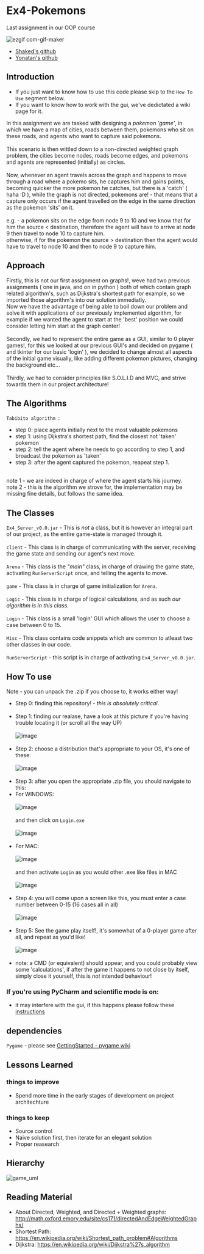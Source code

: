 # Ex4-Pokemons

Last assignment in our OOP course

![ezgif com-gif-maker](https://user-images.githubusercontent.com/73894107/148676170-e87972bc-ed87-4bd9-8978-e71178d5d362.gif)


* [Shaked's github](https://github.com/20shaked20)
* [Yonatan's github](https://github.com/Teklar223)

## Introduction
- If you just want to know how to use this code please skip to the ``` How To Use ``` segment below.
- If you want to know how to work with the gui, we've dedictated a wiki page for it.

In this assignment we are tasked with designing a *pokemon 'game'*, in which we have a map of cities, roads between them, pokemons who sit on these roads, and agents who want to capture said pokemons. </br> </br>
This scenario is then wittled down to a non-directed weighted graph problem, the cities become nodes, roads become edges, and pokemons and agents are represented (initially) as circles. </br> </br>
Now, whenever an agent travels across the graph and happens to move through a road where a pokemo sits, he captures him and gains points, becoming quicker the more pokemon he catches, but there is a 'catch' ( haha :D ), while the graph is not directed, pokemons are! - that means that a capture only occurs if the agent travelled on the edge in the same direction as the pokemon 'sits' on it. </br> </br>
e.g. - a pokemon sits on the edge from node 9 to 10 and we know that for him the source < destination, therefore the agent will have to arrive at node 9 then travel to node 10 to capture him. 
</br> 
otherwise, if for the pokemon the source > destination then the agent would have to travel to node 10 and then to node 9 to capture him.

## Approach
Firstly, this is not our first assignment on graphs!, weve had two previous assignments ( one in java, and on in python ) both of which contain graph related algorithm's, such as Dijkstra's shortest path for example, so we imported those algorithm's into our solution immediatly. </br>
Now we have the advantage of being able to boil down our problem and solve it with applications of our previously implemented algorithm, for example if we wanted the agent to start at the 'best' position we could consider letting him start at the graph center!
</br> </br>
Secondly, we had to represent the entire game as a GUI, similar to 0 player games!, for this we looked at our previous GUI's and decided on pygame ( and tkinter for our basic 'login' ), we decided to change almost all aspects of the initial game visually, like adding different pokemon pictures, changing the background etc...
</br> </br>
Thirdly, we had to consider principles like S.O.L.I.D and MVC, and strive towards them in our project architecture!

## The Algorithms
``` Tabibito algorithm  ```: </br>
- step 0: place agents initially next to the most valuable pokemons 
- step 1: using Dijkstra's shortest path, find the closest not 'taken' pokemon
- step 2: tell the agent where he needs to go according to step 1, and broadcast the pokemon as 'taken'
- step 3: after the agent captured the pokemon, reapeat step 1.
</br>
note 1 - we are indeed in charge of where the agent starts his journey.
</br>
note 2 - this is the algorithm we strove for, the implementation may be missing fine details, but follows the same idea.


## The Classes
``` Ex4_Server_v0.0.jar ``` - This is *not* a class, but it is however an integral part of our project, as the entire game-state is managed through it.  </br>
 </br>
``` client ``` - This class is in charge of communicating with the server, receiving the game state and sending our agent's next move.  </br> 
</br>
``` Arena ``` - This class is the *"main"* class, in charge of drawing the game state, activating ``` RunServerScript ``` once, and telling the agents to move.  </br>
 </br>
``` game ``` - This class is in charge of game initialization for ``` Arena ```.  </br>
</br>
``` Logic ``` - This class is in charge of logical calculations, and as such *our algorithm is in this class*. </br>
 </br>
``` Login ``` - This class is a small 'login' GUI which allows the user to choose a case between 0 to 15.  </br>
 </br>
``` Misc ``` - This class contains code snippets which are common to atleast two other classes in our code.  </br>
 </br>
``` RunServerScript ``` - this script is in charge of activating ``` Ex4_Server_v0.0.jar ```.

## How To use

Note - you can unpack the .zip if you choose to, it works either way!

- Step 0: finding this repository! - *this is absolutely critical*.
</br></br>
- Step 1: finding our realase, have a look at this picture if you're having trouble locating it (or scroll all the way UP)
</br></br>
![image](https://user-images.githubusercontent.com/73063105/148678274-9b547ce3-3343-48ce-aec9-11a83beb8102.png)
</br></br>
- Step 2: choose a distribution that's appropriate to your OS, it's one of these:
</br></br>
![image](https://user-images.githubusercontent.com/73063105/148678398-f778697b-a535-4016-84b1-930e00257960.png)
</br></br>
- Step 3: after you open the appropriate .zip file, you should navigate to this: </br>
- For WINDOWS: 
</br></br>
![image](https://user-images.githubusercontent.com/73063105/148678476-c79f82d3-fd3d-4e39-ba6d-fafeaf09a472.png)
</br></br>
and then click on ``` Login.exe ```
</br></br>
![image](https://user-images.githubusercontent.com/73063105/148678495-035fd404-b539-4b14-a6f9-d81f00785e84.png)
<br></br>
- For MAC: 
</br></br>
![image](https://user-images.githubusercontent.com/73063105/148678542-04ae5519-9e32-4156-8eec-7fe0f6b5b36c.png)
</br></br>
and then activate ``` Login ``` as you would other .exe like files in MAC 
</br></br>
![image](https://user-images.githubusercontent.com/73063105/148678565-2188f5c9-e648-4be5-b388-e5ece81b6f8d.png)
</br></br>
- Step 4: you will come upon a screen like this, you must enter a case number between 0-15 (16 cases all in all)
</br></br>
![image](https://user-images.githubusercontent.com/73063105/148678698-2c170235-7e6c-43d0-92aa-dc3abedd626d.png)
</br></br>
- Step 5: See the game play itself!, it's somewhat of a 0-player game after all, and repeat as you'd like!
</br></br>
![image](https://user-images.githubusercontent.com/73063105/148678794-6eecf0fc-fd19-4a48-a9f6-eed268237869.png)
</br></br>
- note: a CMD (or equivalent) should appear, and you could probably view some 'calculations', if after the game it happens to not close by itself, simply close it yourself, this is *not* intended behaviour!


### If you're using PyCharm and scientific mode is on:
* it may interfere with the gui, if this happens please follow these [instructions](https://stackoverflow.com/questions/48384041/pycharm-how-to-remove-sciview)

## dependencies

``` Pygame ```  - please see [GettingStarted - pygame wiki](https://www.pygame.org/wiki/GettingStarted)

## Lessons Learned
### things to improve
- Spend more time in the early stages of development on project architechture

### things to keep
- Source control
- Naive solution first, then iterate for an elegant solution
- Proper reasearch

## Hierarchy
![game_uml](https://user-images.githubusercontent.com/73894107/148647824-7fc8557d-23dd-4af1-b48b-1b70325e5063.png)


## Reading Material
- About Directed, Weighted, and Directed + Weighted graphs: http://math.oxford.emory.edu/site/cs171/directedAndEdgeWeightedGraphs/
- Shortest Path: https://en.wikipedia.org/wiki/Shortest_path_problem#Algorithms
- Dijkstra: https://en.wikipedia.org/wiki/Dijkstra%27s_algorithm
